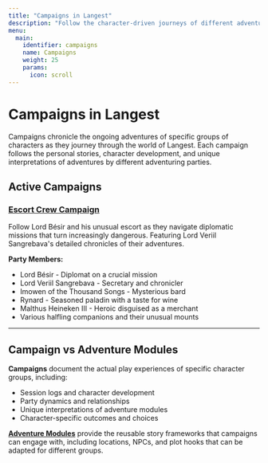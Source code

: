 ```yaml
---
title: "Campaigns in Langest"
description: "Follow the character-driven journeys of different adventuring parties as they explore the world of Langest."
menu:
  main:
    identifier: campaigns
    name: Campaigns
    weight: 25
    params:
      icon: scroll
---
```


# Campaigns in Langest

Campaigns chronicle the ongoing adventures of specific groups of characters as they journey through the world of Langest. Each campaign follows the personal stories, character development, and unique interpretations of adventures by different adventuring parties.

## Active Campaigns

### [Escort Crew Campaign](/campaigns/escort-crew-campaign/)
Follow Lord Bésir and his unusual escort as they navigate diplomatic missions that turn increasingly dangerous. Featuring Lord Veriil Sangrebava's detailed chronicles of their adventures.

**Party Members:**
- Lord Bésir - Diplomat on a crucial mission
- Lord Veriil Sangrebava - Secretary and chronicler
- Imowen of the Thousand Songs - Mysterious bard
- Rynard - Seasoned paladin with a taste for wine
- Malthus Heineken III - Heroic disguised as a merchant
- Various halfling companions and their unusual mounts

---

## Campaign vs Adventure Modules

**Campaigns** document the actual play experiences of specific character groups, including:
- Session logs and character development
- Party dynamics and relationships
- Unique interpretations of adventure modules
- Character-specific outcomes and choices

**[Adventure Modules](/adventures/)** provide the reusable story frameworks that campaigns can engage with, including locations, NPCs, and plot hooks that can be adapted for different groups.